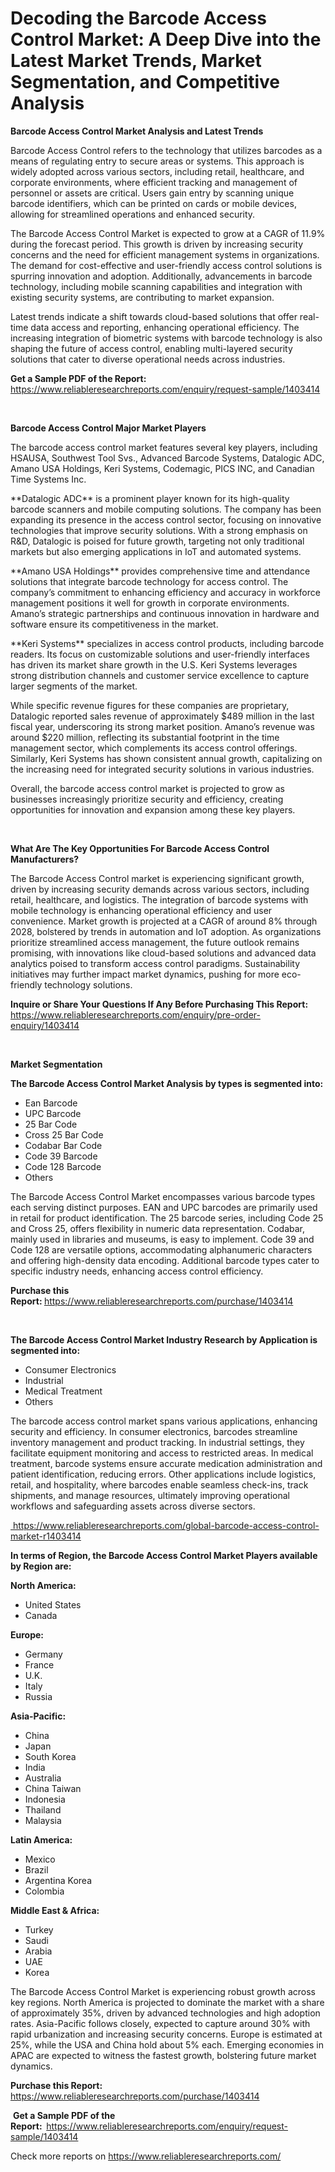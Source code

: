 <p><h1>Decoding the Barcode Access Control Market: A Deep Dive into the Latest Market Trends, Market Segmentation, and Competitive Analysis</h1></p><p><strong>Barcode Access Control Market Analysis and Latest Trends</strong></p>
<p><p>Barcode Access Control refers to the technology that utilizes barcodes as a means of regulating entry to secure areas or systems. This approach is widely adopted across various sectors, including retail, healthcare, and corporate environments, where efficient tracking and management of personnel or assets are critical. Users gain entry by scanning unique barcode identifiers, which can be printed on cards or mobile devices, allowing for streamlined operations and enhanced security.</p><p>The Barcode Access Control Market is expected to grow at a CAGR of 11.9% during the forecast period. This growth is driven by increasing security concerns and the need for efficient management systems in organizations. The demand for cost-effective and user-friendly access control solutions is spurring innovation and adoption. Additionally, advancements in barcode technology, including mobile scanning capabilities and integration with existing security systems, are contributing to market expansion. </p><p>Latest trends indicate a shift towards cloud-based solutions that offer real-time data access and reporting, enhancing operational efficiency. The increasing integration of biometric systems with barcode technology is also shaping the future of access control, enabling multi-layered security solutions that cater to diverse operational needs across industries.</p></p>
<p><strong>Get a Sample PDF of the Report:&nbsp;</strong> <a href="https://www.reliableresearchreports.com/enquiry/request-sample/1403414?utm_campaign=3542&utm_medium=2&utm_source=Github&utm_content=ia&utm_term=28032025&utm_id=barcode-access-control">https://www.reliableresearchreports.com/enquiry/request-sample/1403414</a></p>
<p>&nbsp;</p>
<p><strong>Barcode Access Control Major Market Players</strong></p>
<p><p>The barcode access control market features several key players, including HSAUSA, Southwest Tool Svs., Advanced Barcode Systems, Datalogic ADC, Amano USA Holdings, Keri Systems, Codemagic, PICS INC, and Canadian Time Systems Inc. </p><p>**Datalogic ADC** is a prominent player known for its high-quality barcode scanners and mobile computing solutions. The company has been expanding its presence in the access control sector, focusing on innovative technologies that improve security solutions. With a strong emphasis on R&D, Datalogic is poised for future growth, targeting not only traditional markets but also emerging applications in IoT and automated systems.</p><p>**Amano USA Holdings** provides comprehensive time and attendance solutions that integrate barcode technology for access control. The company’s commitment to enhancing efficiency and accuracy in workforce management positions it well for growth in corporate environments. Amano’s strategic partnerships and continuous innovation in hardware and software ensure its competitiveness in the market.</p><p>**Keri Systems** specializes in access control products, including barcode readers. Its focus on customizable solutions and user-friendly interfaces has driven its market share growth in the U.S. Keri Systems leverages strong distribution channels and customer service excellence to capture larger segments of the market.</p><p>While specific revenue figures for these companies are proprietary, Datalogic reported sales revenue of approximately $489 million in the last fiscal year, underscoring its strong market position. Amano’s revenue was around $220 million, reflecting its substantial footprint in the time management sector, which complements its access control offerings. Similarly, Keri Systems has shown consistent annual growth, capitalizing on the increasing need for integrated security solutions in various industries. </p><p>Overall, the barcode access control market is projected to grow as businesses increasingly prioritize security and efficiency, creating opportunities for innovation and expansion among these key players.</p></p>
<p>&nbsp;</p>
<p><strong>What Are The Key Opportunities For Barcode Access Control Manufacturers?</strong></p>
<p><p>The Barcode Access Control market is experiencing significant growth, driven by increasing security demands across various sectors, including retail, healthcare, and logistics. The integration of barcode systems with mobile technology is enhancing operational efficiency and user convenience. Market growth is projected at a CAGR of around 8% through 2028, bolstered by trends in automation and IoT adoption. As organizations prioritize streamlined access management, the future outlook remains promising, with innovations like cloud-based solutions and advanced data analytics poised to transform access control paradigms. Sustainability initiatives may further impact market dynamics, pushing for more eco-friendly technology solutions.</p></p>
<p><strong>Inquire or Share Your Questions If Any Before Purchasing This Report:</strong> <a href="https://www.reliableresearchreports.com/enquiry/pre-order-enquiry/1403414?utm_campaign=3542&utm_medium=2&utm_source=Github&utm_content=ia&utm_term=28032025&utm_id=barcode-access-control">https://www.reliableresearchreports.com/enquiry/pre-order-enquiry/1403414</a></p>
<p>&nbsp;</p>
<p><strong>Market Segmentation</strong></p>
<p><strong>The Barcode Access Control Market Analysis by types is segmented into:</strong></p>
<p><ul><li>Ean Barcode</li><li>UPC Barcode</li><li>25 Bar Code</li><li>Cross 25 Bar Code</li><li>Codabar Bar Code</li><li>Code 39 Barcode</li><li>Code 128 Barcode</li><li>Others</li></ul></p>
<p><p>The Barcode Access Control Market encompasses various barcode types each serving distinct purposes. EAN and UPC barcodes are primarily used in retail for product identification. The 25 barcode series, including Code 25 and Cross 25, offers flexibility in numeric data representation. Codabar, mainly used in libraries and museums, is easy to implement. Code 39 and Code 128 are versatile options, accommodating alphanumeric characters and offering high-density data encoding. Additional barcode types cater to specific industry needs, enhancing access control efficiency.</p></p>
<p><strong>Purchase this Report:&nbsp;</strong><a href="https://www.reliableresearchreports.com/purchase/1403414?utm_campaign=3542&utm_medium=2&utm_source=Github&utm_content=ia&utm_term=28032025&utm_id=barcode-access-control">https://www.reliableresearchreports.com/purchase/1403414</a></p>
<p>&nbsp;</p>
<p><strong>The Barcode Access Control Market Industry Research by Application is segmented into:</strong></p>
<p><ul><li>Consumer Electronics</li><li>Industrial</li><li>Medical Treatment</li><li>Others</li></ul></p>
<p><p>The barcode access control market spans various applications, enhancing security and efficiency. In consumer electronics, barcodes streamline inventory management and product tracking. In industrial settings, they facilitate equipment monitoring and access to restricted areas. In medical treatment, barcode systems ensure accurate medication administration and patient identification, reducing errors. Other applications include logistics, retail, and hospitality, where barcodes enable seamless check-ins, track shipments, and manage resources, ultimately improving operational workflows and safeguarding assets across diverse sectors.</p></p>
<p><a href="https://www.reliableresearchreports.com/global-barcode-access-control-market-r1403414?utm_campaign=3542&utm_medium=2&utm_source=Github&utm_content=ia&utm_term=28032025&utm_id=barcode-access-control">&nbsp;https://www.reliableresearchreports.com/global-barcode-access-control-market-r1403414</a></p>
<p><strong>In terms of Region, the Barcode Access Control Market Players available by Region are:</strong></p>
<p>
    <p> <strong> North America: </strong>
        <ul>
            <li>United States</li>
            <li>Canada</li>
        </ul>
        </p> 
    <p> <strong> Europe: </strong>
        <ul>
            <li>Germany</li>
            <li>France</li>
            <li>U.K.</li>
            <li>Italy</li>
            <li>Russia</li>
        </ul>
        </p> 
    <p> <strong> Asia-Pacific: </strong>
        <ul>
            <li>China</li>
            <li>Japan</li>
            <li>South Korea</li>
            <li>India</li>
            <li>Australia</li>
            <li>China Taiwan</li>
            <li>Indonesia</li>
            <li>Thailand</li>
            <li>Malaysia</li>
        </ul>
        </p> 
    <p> <strong> Latin America: </strong>
        <ul>
            <li>Mexico</li>
            <li>Brazil</li>
            <li>Argentina Korea</li>
            <li>Colombia</li>
        </ul>
        </p> 
    <p> <strong> Middle East & Africa: </strong>
        <ul>
            <li>Turkey</li>
            <li>Saudi</li>
            <li>Arabia</li>
            <li>UAE</li>
            <li>Korea</li>
        </ul>
    </p>
    </p>
<p><p>The Barcode Access Control Market is experiencing robust growth across key regions. North America is projected to dominate the market with a share of approximately 35%, driven by advanced technologies and high adoption rates. Asia-Pacific follows closely, expected to capture around 30% with rapid urbanization and increasing security concerns. Europe is estimated at 25%, while the USA and China hold about 5% each. Emerging economies in APAC are expected to witness the fastest growth, bolstering future market dynamics.</p></p>
<p><strong>Purchase this Report: </strong><a href="https://www.reliableresearchreports.com/purchase/1403414?utm_campaign=3542&utm_medium=2&utm_source=Github&utm_content=ia&utm_term=28032025&utm_id=barcode-access-control">https://www.reliableresearchreports.com/purchase/1403414</a></p>
<p>&nbsp;<strong>Get a Sample PDF of the Report:&nbsp;&nbsp;</strong><a href="https://www.reliableresearchreports.com/enquiry/request-sample/1403414?utm_campaign=3542&utm_medium=2&utm_source=Github&utm_content=ia&utm_term=28032025&utm_id=barcode-access-control">https://www.reliableresearchreports.com/enquiry/request-sample/1403414</a></p>
<p><strong></strong></p>
<p>Check more reports on <a href="https://www.reliableresearchreports.com/?utm_campaign=3542&utm_medium=2&utm_source=Github&utm_content=ia&utm_term=28032025&utm_id=barcode-access-control">https://www.reliableresearchreports.com/</a></p>